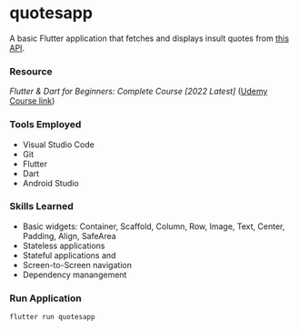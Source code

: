 # quotesapp

A basic Flutter application that fetches and displays insult quotes from [this API](https://evilinsult.com/generate_insult.php?lang=en&type=json).

### Resource
_Flutter & Dart for Beginners: Complete Course [2022 Latest]_ ([Udemy Course link](https://www.udemy.com/course/flutter-latest-course/learn/lecture/31451226#overview))

### Tools Employed
- Visual Studio Code
- Git
- Flutter
- Dart
- Android Studio

### Skills Learned
- Basic widgets: Container, Scaffold, Column, Row, Image, Text, Center, Padding, Align, SafeArea
- Stateless applications
- Stateful applications and 
- Screen-to-Screen navigation
- Dependency manangement

### Run Application
```flutter run quotesapp```
